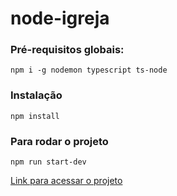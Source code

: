 # node-igreja

### Pré-requisitos globais:
`npm i -g nodemon typescript ts-node`

### Instalação
`npm install`

### Para rodar o projeto
`npm run start-dev`

[Link para acessar o projeto](https://fast-cliffs-31194.herokuapp.com/)
